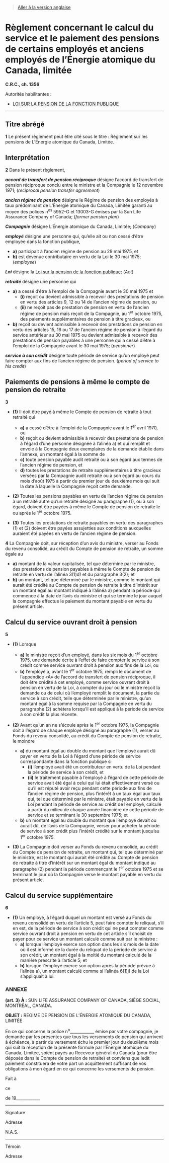 > [Aller à la version anglaise](/en/Regulations/Consolidated%20Regulations%20of%20Canada/1301-1400/C.R.C.,%20c.%201356.md)

# Règlement concernant le calcul du service et le paiement des pensions de certains employés et anciens employés de l’Énergie atomique du Canada, limitée

**C.R.C., ch. 1356**

Autorités habilitantes : 
- [LOI SUR LA PENSION DE LA FONCTION PUBLIQUE](/fr/Lois/Lois%20révisées%20du%20Canada/P/P-36.md)

----------



## Titre abrégé


**1** Le présent règlement peut être cité sous le titre : Règlement sur les pensions de L’Énergie atomique du Canada, Limitée.




## Interprétation


**2** Dans le présent règlement,

***accord de transfert de pension réciproque*** désigne l’accord de transfert de pension réciproque conclu entre le ministre et la Compagnie le 12 novembre 1971; (*reciprocal pension transfer agreement*)

***ancien régime de pension*** désigne le Régime de pension des employés à taux prédominant de L’Énergie atomique du Canada, Limitée garanti au moyen des polices n<sup>os</sup> 5952-G et 13003-G émises par la Sun Life Assurance Company of Canada; (*former pension plan*)

***Compagnie*** désigne L’Énergie atomique du Canada, Limitée; (*Company*)

***employé*** désigne une personne qui, qu’elle ait ou non cessé d’être employée dans la fonction publique,
- **a)** participait à l’ancien régime de pension au 29 mai 1975, et
- **b)** est devenue contributaire en vertu de la Loi le 30 mai 1975; (*employee*)

***Loi*** désigne la [Loi sur la pension de la fonction publique](/fr/Lois/Lois%20révisées%20du%20Canada/P/P-36.md); (*Act*)

***retraité*** désigne une personne qui
- **a)** a cessé d’être à l’emploi de la Compagnie avant le 30 mai 1975 et
	- **(i)** reçoit ou devient admissible à recevoir des prestations de pension en vertu des articles 9, 12 ou 14 de l’ancien régime de pension, ou
	- **(ii)** ne reçoit pas de prestation de pension en vertu de l’ancien régime de pension mais reçoit de la Compagnie, au 1<sup>er</sup> octobre 1975, des paiements supplémentaires de pension à titre gracieux, ou
- **b)** reçoit ou devient admissible à recevoir des prestations de pension en vertu des articles 15, 16 ou 17 de l’ancien régime de pension à l’égard du service antérieur au 30 mai 1975 ou devient admissible à recevoir des prestations de pension payables à une personne qui a cessé d’être à l’emploi de la Compagnie avant le 30 mai 1975; (*pensioner*)

***service à son crédit*** désigne toute période de service qu’un employé peut faire compter aux fins de l’ancien régime de pension. (*period of service to his credit*)




## Paiements de pensions à même le compte de pension de retraite


**3** 

- **(1)** Il doit être payé à même le Compte de pension de retraite à tout retraité qui
	- **a)** a cessé d’être à l’emploi de la Compagnie avant le 1<sup>er</sup> avril 1970, ou
	- **b)** reçoit ou devient admissible à recevoir des prestations de pension à l’égard d’une personne désignée à l’alinéa a)
et qui remplit et envoie à la Compagnie deux exemplaires de la demande établie dans l’annexe, un montant égal à la somme de
	- **c)** toute pension payable audit retraité ou à son égard aux termes de l’ancien régime de pension, et
	- **d)** toutes les prestations de retraite supplémentaires à titre gracieux versées par la Compagnie audit retraité ou à son égard au cours du mois d’août 1975
à partir du premier jour du deuxième mois qui suit la date à laquelle la Compagnie reçoit cette demande.

- **(2)** Toutes les pensions payables en vertu de l’ancien régime de pension à un retraité autre qu’un retraité désigné au paragraphe (1), ou à son égard, doivent être payées à même le Compte de pension de retraite le ou après le 1<sup>er</sup> octobre 1975.

- **(3)** Toutes les prestations de retraite payables en vertu des paragraphes (1) et (2) doivent être payées assujetties aux conditions auxquelles auraient été payées en vertu de l’ancien régime de pension.



**4** La Compagnie doit, sur réception d’un avis du ministre, verser au Fonds du revenu consolidé, au crédit du Compte de pension de retraite, un somme égale au
- **a)** montant de la valeur capitalisée, tel que déterminé par le ministre, des prestations de pension payables à même le Compte de pension de retraite en vertu de l’alinéa 3(1)d) et du paragraphe 3(2); et
- **b)** un montant, tel que déterminé par le ministre, comme le montant qui aurait été crédité au Compte de pension de retraite à titre d’intérêt sur un montant égal au montant indiqué à l’alinéa a) pendant la période qui commence à la date de l’avis du ministre et qui se termine le jour auquel la compagnie effectue le paiement du montant payable en vertu du présent article.




## Calcul du service ouvrant droit à pension


**5** 

- **(1)** Lorsque
	- **a)** le ministre reçoit d’un employé, dans les six mois du 1<sup>er</sup> octobre 1975, une demande écrite à l’effet de faire compter le service à son crédit comme service ouvrant droit à pension aux fins de la Loi, ou
	- **b)** l’employé a, avant le 1<sup>er</sup> octobre 1975, rempli le document de l’appendice «A» de l’accord de transfert de pension réciproque,
il doit être crédité à cet employé, comme service ouvrant droit à pension en vertu de la Loi, à compter du jour où le ministre reçoit la demande ou de celui où l’employé remplit le document, la partie du service à son crédit, telle que déterminée par le ministre, qu’un montant égal à la somme requise par la Compagnie en vertu du paragraphe (2) achètera lorsqu’il est appliqué à la période de service à son crédit la plus récente.

- **(2)** Avant qu’un an ne s’écoule après le 1<sup>er</sup> octobre 1975, la Compagnie doit à l’égard de chaque employé désigné au paragraphe (1), verser au Fonds du revenu consolidé, au crédit du Compte de pension de retraite, le moindre
	- **a)** du montant égal au double du montant que l’employé aurait dû payer en vertu de la Loi à l’égard d’une période de service correspondante dans la fonction publique si
		- **(i)** l’employé avait été un contributeur en vertu de la Loi pendant la période de service à son crédit, et
		- **(ii)** le traitement payable à l’employé à l’égard de cette période de service avait été égal à celui qui lui était effectivement versé ou qu’il est réputé avoir reçu pendant cette période aux fins de l’ancien régime de pension,
plus l’intérêt à un taux égal aux taux qui, tel que déterminé par le ministre, était payable en vertu de la Loi pendant la période de service au crédit de l’employé, calculé à partir du milieu de chaque année financière de cette période de service et se terminant le 30 septembre 1975; et
	- **b)** un montant égal au double du montant que l’employé devait ou aurait dû, de l’avis de la Compagnie, verser pour acheter la période de service à son crédit plus l’intérêt crédité sur le montant jusqu’au 1<sup>er</sup> octobre 1975.

- **(3)** La Compagnie doit verser au Fonds du revenu consolidé, au crédit du Compte de pension de retraite, un montant qui, tel que déterminé par le ministre, est le montant qui aurait été crédité au Compte de pension de retraite à titre d’intérêt sur un montant égal du montant indiqué au paragraphe (2) pendant la période commençant le 1<sup>er</sup> octobre 1975 et se terminant le jour où la Compagnie verse le montant payable en vertu du présent article.




## Calcul du service supplémentaire


**6** 

- **(1)** Un employé, à l’égard duquel un montant est versé au Fonds du revenu consolidé en vertu de l’article 5, peut faire compter le reliquat, s’il en est, de la période de service à son crédit qui ne peut compter comme service ouvrant droit à pension en vertu de cet article s’il choisit de payer pour ce service un montant calculé comme suit par le ministre :
	- **a)** lorsque l’employé exerce son option dans les six mois de la date où il est informé de la durée du reliquat de la période de service à son crédit, un montant égal à la moitié du montant calculé de la manière prescrite à l’article 5; et
	- **b)** lorsque l’employé exerce son option après la période prévue à l’alinéa a), un montant calculé comme si l’alinéa 6(1)j) de la Loi s’appliquait à lui.




### **ANNEXE** 
**(art. 3)**
**À :** SUN LIFE ASSURANCE COMPANY OF CANADA, SIÈGE SOCIAL, MONTRÉAL, CANADA.


**OBJET :** RÉGIME DE PENSION DE L’ÉNERGIE ATOMIQUE DU CANADA, LIMITÉE


En ce qui concerne la police n<sup>o</sup>____________ émise par votre compagnie, je demande par les présentes que tous les versements de pension qui arrivent à échéance, à partir du versement échu le premier jour du deuxième mois qui suit la réception de la présente formule par l’Énergie atomique du Canada, Limitée, soient payés au Receveur général du Canada (pour être déposés dans le Compte de pension de retraite) et conviens que ledit paiement constituera de votre part un acquittement suffisant de vos obligations à mon égard en ce qui concerne les versements de pension.


Fait à 


ce 


de  19____________



____________________
Signature


Adresse 


N.A.S. 



____________________
Témoin


Adresse 



